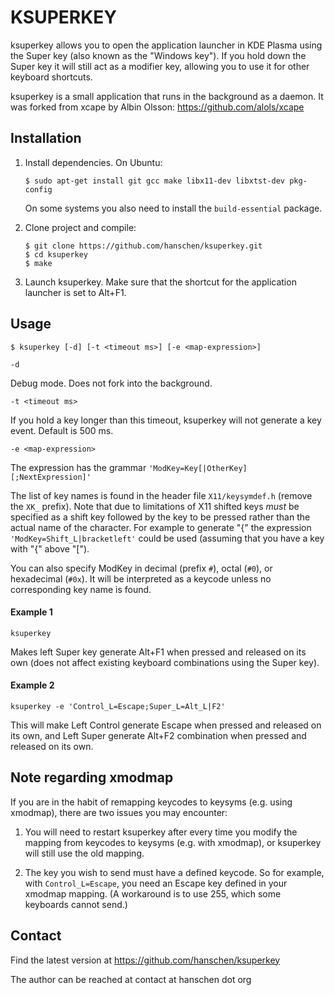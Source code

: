 KSUPERKEY
=========

ksuperkey allows you to open the application launcher in KDE Plasma
using the Super key (also known as the "Windows key"). If you hold down the
Super key it will still act as a modifier key, allowing you to use it for
other keyboard shortcuts.

ksuperkey is a small application that runs in the background as a daemon. It
was forked from xcape by Albin Olsson: https://github.com/alols/xcape


Installation
------------

1. Install dependencies. On Ubuntu:

    ```
    $ sudo apt-get install git gcc make libx11-dev libxtst-dev pkg-config
    ```

    On some systems you also need to install the `build-essential` package.

2. Clone project and compile:

    ```
    $ git clone https://github.com/hanschen/ksuperkey.git
    $ cd ksuperkey
    $ make
    ```

3. Launch ksuperkey. Make sure that the shortcut for the application launcher
   is set to Alt+F1.


Usage
-----

    $ ksuperkey [-d] [-t <timeout ms>] [-e <map-expression>]

`-d`

Debug mode. Does not fork into the background.

`-t <timeout ms>`

If you hold a key longer than this timeout, ksuperkey will not generate a key
event. Default is 500 ms.

`-e <map-expression>`

The expression has the grammar `'ModKey=Key[|OtherKey][;NextExpression]'`

The list of key names is found in the header file `X11/keysymdef.h` (remove
the `XK_` prefix). Note that due to limitations of X11 shifted keys *must*
be specified as a shift key followed by the key to be pressed rather than
the actual name of the character. For example to generate "{" the
expression `'ModKey=Shift_L|bracketleft'` could be used (assuming that you
have a key with "{" above "[").

You can also specify ModKey in decimal (prefix `#`), octal (`#0`), or
hexadecimal (`#0x`). It will be interpreted as a keycode unless no corresponding
key name is found.


#### Example 1

    ksuperkey

Makes left Super key generate Alt+F1 when pressed and released on its own (does 
not affect existing keyboard combinations using the Super key).


#### Example 2

    ksuperkey -e 'Control_L=Escape;Super_L=Alt_L|F2'

This will make Left Control generate Escape when pressed and released on
its own, and Left Super generate Alt+F2 combination when pressed and
released on its own.


Note regarding xmodmap
----------------------

If you are in the habit of remapping keycodes to keysyms (e.g. using xmodmap),
there are two issues you may encounter:

1) You will need to restart ksuperkey after every time you modify the mapping 
   from keycodes to keysyms (e.g. with xmodmap), or ksuperkey will still use 
   the old mapping.
   
2) The key you wish to send must have a defined keycode. So for example, with
   `Control_L=Escape`, you need an Escape key defined in your xmodmap mapping. 
   (A workaround is to use 255, which some keyboards cannot send.)


Contact
-------

Find the latest version at
https://github.com/hanschen/ksuperkey

The author can be reached at
contact at hanschen dot org
